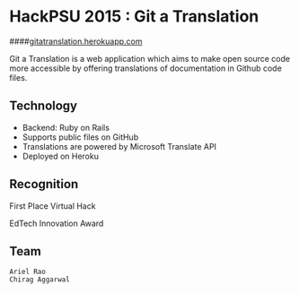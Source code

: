 HackPSU 2015 : Git a Translation
=============

####[gitatranslation.herokuapp.com](http://gitatranslation.herokuapp.com)

Git a Translation is a web application which aims to make open source code more accessible by offering translations of documentation in Github code files.

Technology
------------------------------
 - Backend: Ruby on Rails
 - Supports public files on GitHub
 - Translations are powered by Microsoft Translate API
 - Deployed on Heroku
 
Recognition
------------------------------
First Place Virtual Hack

EdTech Innovation Award

Team
-----------------------------
```
Ariel Rao
Chirag Aggarwal
```
